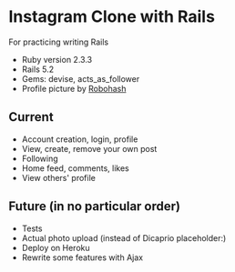# Instagram Clone with Rails

For practicing writing Rails

* Ruby version 2.3.3
* Rails 5.2
* Gems: devise, acts_as_follower
* Profile picture by [Robohash](https://robohash.org/)

Current
----
* Account creation, login, profile
* View, create, remove your own post
* Following
* Home feed, comments, likes
* View others' profile

Future (in no particular order)
----
* Tests
* Actual photo upload (instead of Dicaprio placeholder:)
* Deploy on Heroku
* Rewrite some features with Ajax